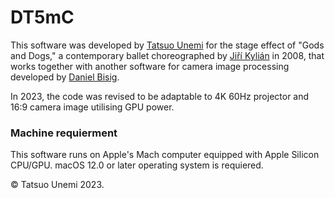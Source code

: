 # DT5mC
This software was developed by [Tatsuo Unemi](http://www.intlab.soka.ac.jp/~unemi/) for the stage effect of "Gods and Dogs,"
a contemporary ballet choreographed by [Jiří Kylián](http://www.jirikylian.com) in 2008,
that works together with another software for camera image processing developed by
[Daniel Bisig](https://www.zhdk.ch/person/dr-daniel-bisig-152317).

In 2023, the code was revised to be adaptable to 4K 60Hz projector and 16:9 camera image utilising GPU power.

### Machine requierment
This software runs on Apple's Mach computer equipped with Apple Silicon CPU/GPU.
macOS 12.0 or later operating system is requiered.

&copy; Tatsuo Unemi 2023.
